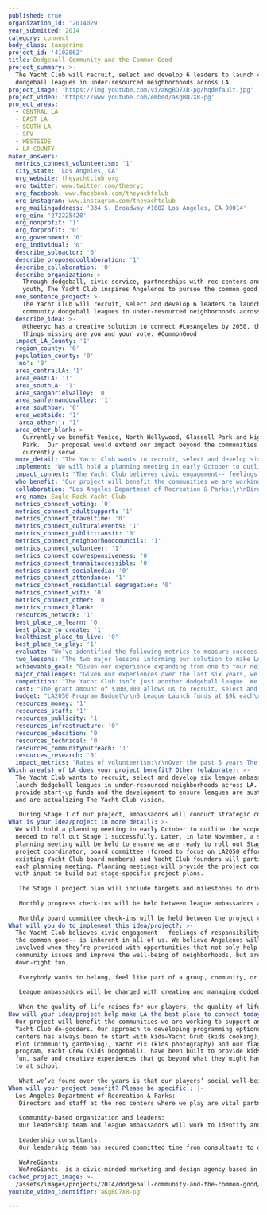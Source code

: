 ```yaml
---
published: true
organization_id: '2014029'
year_submitted: 2014
category: connect
body_class: tangerine
project_id: '4102062'
title: Dodgeball Community and the Common Good
project_summary: >-
  The Yacht Club will recruit, select and develop 6 leaders to launch community
  dodgeball leagues in under-resourced neighborhoods across LA.
project_image: 'https://img.youtube.com/vi/aKgBQ7XR-pg/hqdefault.jpg'
project_video: 'https://www.youtube.com/embed/aKgBQ7XR-pg'
project_areas:
  - CENTRAL LA
  - EAST LA
  - SOUTH LA
  - SFV
  - WESTSIDE
  - LA COUNTY
maker_answers:
  metrics_connect_volunteerism: '1'
  city_state: 'Los Angeles, CA'
  org_website: theyachtclub.org
  org_twitter: www.twitter.com/theeryc
  org_facebook: www.facebook.com/theyachtclub
  org_instagram: www.instagram.com/theyachtclub
  org_mailingaddress: '834 S. Broadway #1002 Los Angeles, CA 90014'
  org_ein: '272225420'
  org_nonprofit: '1'
  org_forprofit: '0'
  org_government: '0'
  org_individual: '0'
  describe_soloactor: '0'
  describe_proposedcollaboration: '1'
  describe_collaboration: '0'
  describe_organization: >-
    Through dodgeball, civic service, partnerships with rec centers and our
    youth, The Yacht Club inspires Angelenos to pursue the common good.
  one_sentence_project: >-
    The Yacht Club will recruit, select and develop 6 leaders to launch
    community dodgeball leagues in under-resourced neighborhoods across LA.
  describe_idea: >-
    @theeryc has a creative solution to connect #LosAngeles by 2050, the only
    things missing are you and your vote. #CommonGood
  impact_LA_County: '1'
  region_county: '0'
  population_county: '0'
  'no': '0'
  area_centralLA: '1'
  area_eastLA: '1'
  area_southLA: '1'
  area_sangabrielvalley: '0'
  area_sanfernandovalley: '1'
  area_southbay: '0'
  area_westside: '1'
  'area_other:': '1'
  area_other_blank: >-
    Currently we benefit Venice, North Hollywood, Glassell Park and Highland
    Park.  Our proposal would extend our impact beyond the communities we
    currently serve. 
  more_detail: "The Yacht Club wants to recruit, select and develop six league ambassadors to launch dodgeball leagues in under-resourced neighborhoods across LA.  We will provide start-up funds and the development to ensure leagues are sustainable and are actualizing The Yacht Club vision.\r\n\r\nDuring Stage 1 of our project, ambassadors will conduct strategic community outreach and build social trust to understand the current needs of new neighborhoods.  As they begin leagues in Stage 2, ambassadors will develop programs and events aligned to current neighborhood need. Ambassadors will invest players to volunteer and lead community development efforts. Our leagues will be known for using dodgeball as a means to connect and pursue the common good."
  implement: "We will hold a planning meeting in early October to outline the scope of work needed to roll out Stage 1 successfully.  Later, in late November, a second planning meeting will be held to ensure we are ready to roll out Stage 2.  Our project coordinator, board committee (formed to focus on LA2050 efforts from existing Yacht Club board members) and Yacht Club founders will participate in each planning meeting. Planning meetings will provide the project coordinator with input to build out stage-specific project plans. \r\n\r\nThe Stage 1 project plan will include targets and milestones to drive our a) recruitment campaign for league ambassadors, and b) the development of resources and support.  In addition to participating in monthly oversight meetings with our board committee, our project coordinator will provide weekly status updates to The Yacht Club board chair. The Stage 2 project plan will include targets and milestones to support league ambassadors with their a) community outreach,  b) recruitment of players and c) community development efforts.\r\n\r\nMonthly progress check-ins will be held between league ambassadors and the project coordinator.  League ambassadors will report out on targets, milestones and identify support needed.  The project coordinator will share best practices and help match resources to areas of need or support identified by the league ambassador.\r\n\r\nMonthly board committee check-ins will be held between the project coordinator and board committee.  The project coordinator will report out on project targets, milestones and success measures.  For example, at the end of each league during Stage 2, the project coordinator will compile data from player surveys to provide a general review of each league and league ambassador.  The board committee will then support the project coordinator to identify ways to maintain and improve a healthy and successful project implementation.\r\n"
  impact_connect: "The Yacht Club believes civic engagement-- feelings of responsibility toward the common good-- is inherent in all of us.  We believe Angelenos will get more involved when they’re provided with opportunities that not only help solve community issues and improve the well-being of neighborhoods, but are also down-right fun.\r\n\r\nEverybody wants to belong, feel like part of a group, community, or team-- it’s an essential human need. We aim to get people hooked on The Yacht Club by increasing their social well-being and connectedness through dodgeball, weekly meetups and social gatherings. Once hooked, we provide the initial opportunities for our players to become active citizens and volunteer.  Over time, our players become more invested in the neighborhoods where they play and want to do more good for them… it’s our flywheel toward common good.  When our players actively participate and do good for Los Angeles, they feel more invested in Los Angeles.  When our players feel more invested in Los Angeles, they want to work toward greater common good. Yes, we recognize dodgeball is  fun, but we’re not just a team of players; we are an army of do-gooders. We want Los Angeles to be a better city for everyone and believe that dodgeball is a great entry point for good work in service of LA.\r\n\r\nLeague ambassadors will be charged with creating and managing dodgeball leagues that recruit players who want to have fun and actively do good. We aren’t interested in passive civic engagement-- players who simply donate money. Instead our league ambassadors will recruit and invest players to volunteer at Kids Dodgeball because they understand our kids need safe and fun activities in their neighborhood.  League ambassadors will steer players toward opportunities of civic engagement like beach cleanups or encourage and support players to coordinate movies-at-the-park (with proceeds going to rec center programming).\r\n\r\nWhen the quality of life raises for our players, the quality of life raise for all Angelenos. By 2050, we want to see The Yacht Club running dodgeball leagues in rec centers across Los Angeles.  In 2050, we continue to play in under-resourced neighborhoods, we have players on neighborhood councils and The Yacht Club is a consistent presence at civic events across Los Angeles."
  who_benefit: "Our project will benefit the communities we are working to support and all The Yacht Club do-gooders.  Our approach to developing programming options for rec centers has always been to start with kids—Yacht Grub (kids cooking), Yacht Plot (community gardening), Yacht Pix (kids photography) and our flagship program, Yacht Crew (Kids Dodgeball), have been built to provide kids with fun, safe and creative experiences that go beyond what they might have access to at school.   \r\n\r\nWhat we’ve found over the years is that our players’ social well-being and desire to do good increases when we provide opportunities to volunteer and serve the community.  When our players come out to our LA River Cleanup or volunteer at Kids Dodgeball they feel more invested in participating in other Yacht Club events and many eventually expand our civic engagement efforts. For example, when players in our Venice league decided to coordinate a beach cleanup, players from Glassell Park and North Hollywood joined the “player-based” community effort.  The event was created and coordinated by players who were inspired to do more.  "
  collaboration: "Los Angeles Department of Recreation & Parks:\r\nDirectors and staff at the rec centers where we play are vital partners in our project. Their commitment and understanding of the positive impact The Yacht Club can have are essential to our success. We will work to identify the specific needs of each park, design programs to match these needs, and gain community investment and feedback to ensure these programs become a sustainable and consistent part of regular programming. (ie. In Glassell Park this summer, when parents found out Kids Dodgeball was not part of Summer Night Lights programming, they petitioned to incorporate it and The Yacht Club pulled 20 committed volunteers to support 8 Friday nights of Kids Dodgeball.)\r\n\r\nCommunity-based organization and leaders:\r\nOur leadership team and league ambassadors will work to identify and build strategic relationships with community-based organizations and leaders in each new neighborhood we intend to serve. \r\n\r\nLeadership consultants:\r\nOur leadership team has secured committed time from consultants to design of tools and development programming for our league ambassadors. We’ll also work  with our current league ambassadors and our board to leverage established best practices.\r\n\r\nWeAreGiants:\r\nWeAreGiants. is a civic-minded marketing and design agency based in Downtown Los Angeles.  WAG. has been engaged in many projects for the City of Los Angeles: Jose Huizar’s Bringing Back Broadway initiative, CicLAvia, and the redevelopment of Pershing Square. WAG. will provide design and marketing services (branding, logos, flyers, etc.) for the league expansions. \r\n"
  org_name: Eagle Rock Yacht Club
  metrics_connect_voting: '0'
  metrics_connect_adultsupport: '1'
  metrics_connect_traveltime: '0'
  metrics_connect_culturalevents: '1'
  metrics_connect_publictransit: '0'
  metrics_connect_neighborhoodcouncils: '1'
  metrics_connect_volunteer: '1'
  metrics_connect_govresponsiveness: '0'
  metrics_connect_transitaccessible: '0'
  metrics_connect_socialmedia: '0'
  metrics_connect_attendance: '1'
  metrics_connect_residential segregation: '0'
  metrics_connect_wifi: '0'
  metrics_connect_other: '0'
  metrics_connect_blank: ''
  resources_network: '1'
  best_place_to_learn: '0'
  best_place_to_create: '1'
  healthiest_place_to_live: '0'
  best_place_to_play: '1'
  evaluate: "We’ve identified the following metrics to measure success:\r\n1. Players volunteer in Yacht Club civic activities\r\n2. Players are invested in The Yacht Club vision\r\n3. League ambassadors work to realize The Yacht Club vision\r\n\r\nDuring our planning meeting in October, we’ll identify targets for each metric. For example for Metric #1, we’ll identify how many activities will be offered and how many volunteers (new and consistent) we aim to have. Data will be collected to measure progress toward each target. For example for Metric #1, we’ll log volunteers at each event and review past logs to identify how many “new” volunteers we were able to cultivate.\r\n\r\nIn order to collect data on Metrics #2 - 3, we’ll use feedback surveys. Data will be compiled by the project coordinator and presented to the board committee to drive project  improvements.\r\n\r\nLeague ambassador feedback surveys will be given after selection and during each retreat. League ambassadors will evaluate the  following key indicators on a 1 (strongly disagree) - 7 (strongly agree scale):\r\n\r\nOverall Satisfaction\r\n• I feel positively about being a league ambassador for The Yacht Club.\r\n• I am giving my best effort to my work as a league ambassador for The Yacht Club.\r\n\r\nTeam Collaboration and Support\r\n• League ambassadors and Yacht Club family pitch in to help meet deadlines, reach goals and generally make my experience as a league ambassador awesome. \r\n\r\nCohort Culture\r\n• I believe our team is vision-aligned and pushes each other stay focused on the common good.\r\n• I feel motivated and inspired by The Yacht Club’s vision.\r\n\r\nDevelopment and Yacht Club support\r\n• I receive positive feedback from our team and The Yacht Club. \r\n• I have the resources (materials, relationships) I need to successfully launch and lead a league. \r\n\r\nPlayer feedback surveys will be given at the end of each season. Players will evaluate the  following key indicators on a 1 (strongly disagree) - 7 (strongly agree scale):\r\n\r\nOverall Satisfaction\r\n• I feel awesome about playing dodgeball with The Yacht Club.\r\n\r\nLeague Culture\r\n• Yes, we get together to play dodgeball, but we also do good.\r\n• I have a friend on my team.\r\n\r\nCommunication\r\n• Communication from my captains and the league is clear and timely.\r\n• My captain did a good job of clearly explaining the rules on my first day.\r\n\r\nLeague Ambassador\r\n• My ambassador made me feel welcomed.\r\n• My ambassador did a good job explaining the Yacht Club vision.\r\n• I feel comfortable talking to my ambassador about any concerns "
  two_lessons: "The two major lessons informing our solution to make LA the best place to connect by 2050 have to do with talent and civic engagement. What we’ve learned in six years is that we need to recruit the right people to be league ambassadors, and then we need to develop and support them to be the leaders their communities need.  With regards to civic engagement, we believe people genuinely want to be involved in their communities, but too often there is a lack of information and social motivation to get involved.\r\n\r\nThe Yacht Club believes we have a responsibility to select and invest in the leaders we’re putting forth to positively impact our neighborhoods. In Stage 1, we’ll design a recruitment and cultivation plan with clear strategies such as a social media campaign and referral incentives to identify candidates. We will establish a league ambassador role description with clear competencies and indicators based on what we’ve observed works. There will be a selection process that includes an application, interviews and role-plays. In Stage 1, we will also design a 10-month long scope and sequence of development and support to prepare ambassadors to lead sustainable leagues beyond their start-up year.\r\n\r\nWith the right communication strategy and incentives we can motivate more Angelenos to take pride and become involved in their community. Currently, we have an active social media presence that we use to inform our members of our events.  We work with WAG. to create a  unique voice, graphics and design that get us noticed  and that appeal to our players on social media as well as email.  Our league ambassadors will receive training and toolkits along with a style guide to support their outreach efforts. We may think of ourselves as an army of do-gooders, but we’re human too and let’s be honest social motivation and incentives really work on us. League ambassadors will learn how to establish and maintain The Yacht Club culture among teams and captains.  Incentives, like our discounted summer league registration (players who commit to volunteering at Kids Dodgeball for 8 summer weeks pay a discounted rate, while non-volunteer player’s cover the difference) incentivize our players to volunteer. Our league ambassadors will be able to leverage best practices like this and share other ways of incentivizing and informing their players of civic engagement opportunities.\r\n"
  achievable_goal: "Given our experience expanding from one to four neighborhoods and one additional city (Detroit), we believe that the first three months are key to the success of our project. Given this, we’ve intentionally scoped out the first three months of work to recruit, select and develop the right league ambassadors:\r\n\r\nMonth 1: \r\n• Launch recruitment campaign\r\n• Hold board meeting to establish roles/responsibilities related to project accountability\r\n• Design selection materials\r\n• Create scope and sequence for league ambassador support and development\r\n• Create outreach and media toolkits\r\n\r\nMonth 2:\r\n• Select league ambassadors\r\n• Host League Ambassador Retreat #1, October 2014\r\n• Establish league launch benchmarks/targets\r\n• Begin weekly check-ins with league ambassadors focused on league launch\r\n\r\nMonth 3:\r\n• Host League Ambassador Retreat #2, November 2014\r\n• Ongoing weekly check-in with league ambassadors focused on league launch\r\n\r\nDuring months 4 – 12 of our project, The Yacht Club will host monthly check-in calls focused on sharing out of best practices and updating the group on progress toward targets. The Yacht Club will hold a final League Ambassador Retreat #3, March 2015.   \r\n\r\nTo date, we hold bi-annual board meetings.  Should we become an LA2050 grantee, we will move to holding quarterly board meetings and establish an LA2050 grant committee to provide monthly support and oversight of project implementation and evaluation. \r\n\r\nWe have built a large network over the last six years that if leveraged well, could be key to a successful project implementation. We currently have 2,000 names on our Yacht Club email list.  These names are active players, former players and friends who have supported us throughout the years. It’s likely that some of our new league ambassadors will be from within our network, it’s also likely we’ll be able to re-engage former players in our new communities.  Our recruitment plan will identify clear ways to engage and leverage our current network as we implement our project.    "
  major_challenges: "Given our experiences over the last six years, we believe the two major challenges we’ll encounter are outreach and building social trust within the community. Expanding to new communities means first learning about the community and how to be most successful there. We recognize that each neighborhood in Los Angeles has unique needs that we need to understand, and has established leaders who we need to learn from and invest in our project. As we expand to new neighborhoods, social trust needs to be cultivated and maintained through thoughtful relationship building, community outreach and following through on commitments.  \r\n\r\nWe want to continue working in communities where the need for community involvement and development is high. In order to do this, our recruitment campaign for new league ambassadors will focus on the following key regional areas— Boyle Heights, Downtown, East LA, Mid-City and South LA. In order for The Yacht Club vision to be actualized, our leagues will partner with rec centers in traditionally under-resourced communities. We plan to leverage our current network and build relationships with active community-based organizations in each of our key regional areas. \r\n\r\nA cornerstone of our league ambassador development and support will be building social trust in new communities. You see it’s been our experience that when we walk into new rec centers for the first time and tell them we want to play dodgeball AND provide opportunities to expand youth programming, they’re weary. They think there’s a catch. Our rec centers in communities like Glassell Park and North Hollywood aren’t used to young professionals coming in and offering the resources (equipment, volunteers, time, etc.) to support their community with nothing wanted in exchange.  Our league ambassadors will receive a community outreach toolkit, learning from our own successes and failures, and design a clear plan to build social trust in their intended neighborhood."
  competition: "The Yacht Club isn’t just another dodgeball league. We’re a group of dodgeball leagues with heart, conscience and zest that aim to do more for our community. We’re also a non-profit and our leagues have the power to apply dues and fundraising (after covering operational costs) to events and projects specific to micro-community needs and interests. \r\n\r\nOur project aims to expand our leagues with purpose. We will seek Angelenos that have the ability (and record) of investing others in doing good to become league ambassadors.  Our league ambassadors will provide the opportunities and the space for others to create opportunities for players to actively participate in their community.  We’ll see an increase in volunteerism, social well-being and commitment to neighborhoods across Los Angeles. Further, we’ll continue to be intentional about the communities we serve, we’re looking to expand in communities similar to Glassell Park, North Hollywood, Oakwood (Venice) and Highland Park. These are communities that have traditionally been considered underserved and under-resourced.\r\n\r\nOther organizations running dodgeball leagues in Los Angeles include WeHo Dodgeball and World Dodgeball Society. WeHo Dodgeball runs two leagues on Tuesdays and Thursdays in West Hollywood. They fundraise for local charities and participate in local events, primarily working to support the West Hollywood LGBT community. The World Dodgeball Society runs leagues on different nights throughout Los Angeles. They recruit league managers through their website and word-of-mouth to start leagues in different neighborhoods. The World Dodgeball Society has leagues primarily in Central LA and the South Bay Cities and operationally runs as a franchise."
  cost: "The grant amount of $100,000 allows us to recruit, select and support six new league ambassadors to launch Yacht Club leagues throughout Los Angeles. The grant monies will not cover overhead expenses incurred by The Yacht Club.  \r\n\r\nEach league will establish player registration fees based on what has historically worked across our leagues to increase players, sustain the league and provide resources used in order to host events focused on social connectedness and civic engagement. Each league will contribute 20% of their seasonal registration fees to The Yacht Club to cover overhead expenses during the startup year. In subsequent years, each league will contribute 25% to cover overhead costs incurred by The Yacht Club and additional marketing collateral produced by The Yacht Club."
  budget: "LA2050 Program Budget\r\n6 League Launch funds at $9k each\r\nTOTAL: $54,000\r\n• Annual equipment (nets, sound system): $700\r\n• Seasonal equipment (tape, balls, First Aid kit): $1,100\r\n• Permits for rec center use: $2,500\r\n• Social Media and Marketing toolkit: $2,200\r\n• Brand/logo collateral: $1,000\r\n• Ambassador stipend: $1,500 ($500/season)\r\n\r\nLeague Ambassador Retreats\r\nTOTAL: $14,000\r\n• Retreat #1, October 2014 (transportation, lodging, food, materials, facilitator stipends): $6,000\r\n• Retreat #2, November 2014 (transportation, lodging, food, materials, facilitator stipends): $6,000\r\n• Retreat #3, March 2015 (food, materials, facilitator stipends): $2,000\r\n\r\nOversight and Development\r\nTOTAL: $30,000\r\n• Launch planning meeting (food, materials, facilitator stipend): $800\r\n• Project coordinator salary (to be added to current job role/salary): $14,000\r\n• Curriculum development consultant fees: $8,000\r\n• League ambassador referral prize: $1,200 ($200/league ambassador selected)\r\n• Oversight stipend to board committee chair: $3,000 ($250/month)\r\n• Recruitment campaign (marketing collateral and advertising fees): $1,000\r\n• Step-back meeting, September 2015: (food, space, materials, facilitator stipend): $2,000"
  resources_money: '1'
  resources_staff: '1'
  resources_publicity: '1'
  resources_infrastructure: '0'
  resources_education: '0'
  resources_technical: '0'
  resources_communityoutreach: '1'
  resources_research: '0'
  impact_metrics: "Rates of volunteerism:\r\nOver the past 5 years The Yacht Club has positively impacted rates of volunteerism in Los Angeles. By creating events around the LA River Cleanup, Highland Park Community Cleanup and partnerships with the SPCA, No Kill Los Angeles, and Heal the Bay, hundreds of our players have volunteered to improve the quality of life in our city.  Our youth programming at the four rec centers we serve has involved over 120 Yacht Club members to provide Kids Dodgeball, Yacht Pix, Yacht Plot,  and Yacht Grub.\r\n\r\nAdults getting sufficient social and emotional support:\r\nThe Yacht Club has become a proven place for adults to forge new relationships, strengthen existing ones and improve the well-being of other Angelenos through civic engagement. Our league ambassadors and captains actively encourage players to show up to team meetups and socialize.  The Yacht Club even links game advantages to this metric.  For example, teams gain points for having their players attend social, volunteer and community events that they later trade in for game advantages.\r\n\r\nAttendance at cultural events:\r\nOver the past 3 years we’ve encouraged our members to participate in events like CicLAvia by hosting dodgeball games along the route and organizing group rides. The support and enthusiasm our members displayed with our CicLAvia events led us to form ERYCYCLE, a bike riding and advocacy group. ERYCYCLE hosts bike rides like “Tour de Taco,” dedicated to exploring LA through our best tacos, and the ride to the Museum of Jurassic Technology, where leaders from the east, west and north organized individual bike rides converging in Culver City.\r\n\r\nParticipation in neighborhood council:\r\nIn April 2014 The Yacht Club designed a “get out the vote” campaign to increase the awareness and participation in Glassell Park and Highland Park’s neighborhood council elections. In Glassell Park the 2014 voter turnout doubled that of 2012 (the prior election year).  Four Yacht Club members ran for office in these elections, with 2 members winning a seat in Glassell Park and 1 member winning a seat in Highland Park.\r\n\r\nWith the addition of six new  leagues across Los Angeles, our impact will continue to grow toward making Los Angeles the best place to connect by 2050. Angelenos will inevitably join rec leagues; expanding The Yacht Club will mean that more Angelenos will be involved in leagues actively working to make Los Angeles a better place for all.\r\n"
Which area(s) of LA does your project benefit? Other (elaborate): >-
  The Yacht Club wants to recruit, select and develop six league ambassadors to
  launch dodgeball leagues in under-resourced neighborhoods across LA. We will
  provide start-up funds and the development to ensure leagues are sustainable
  and are actualizing The Yacht Club vision.
   
   During Stage 1 of our project, ambassadors will conduct strategic community outreach and build social trust to understand the current needs of new neighborhoods. As they begin leagues in Stage 2, ambassadors will develop programs and events aligned to current neighborhood need. Ambassadors will invest players to volunteer and lead community development efforts. Our leagues will be known for using dodgeball as a means to connect and pursue the common good.
What is your idea/project in more detail?: >-
  We will hold a planning meeting in early October to outline the scope of work
  needed to roll out Stage 1 successfully. Later, in late November, a second
  planning meeting will be held to ensure we are ready to roll out Stage 2. Our
  project coordinator, board committee (formed to focus on LA2050 efforts from
  existing Yacht Club board members) and Yacht Club founders will participate in
  each planning meeting. Planning meetings will provide the project coordinator
  with input to build out stage-specific project plans. 
   
   The Stage 1 project plan will include targets and milestones to drive our a) recruitment campaign for league ambassadors, and b) the development of resources and support. In addition to participating in monthly oversight meetings with our board committee, our project coordinator will provide weekly status updates to The Yacht Club board chair. The Stage 2 project plan will include targets and milestones to support league ambassadors with their a) community outreach, b) recruitment of players and c) community development efforts.
   
   Monthly progress check-ins will be held between league ambassadors and the project coordinator. League ambassadors will report out on targets, milestones and identify support needed. The project coordinator will share best practices and help match resources to areas of need or support identified by the league ambassador.
   
   Monthly board committee check-ins will be held between the project coordinator and board committee. The project coordinator will report out on project targets, milestones and success measures. For example, at the end of each league during Stage 2, the project coordinator will compile data from player surveys to provide a general review of each league and league ambassador. The board committee will then support the project coordinator to identify ways to maintain and improve a healthy and successful project implementation.
What will you do to implement this idea/project?: >-
  The Yacht Club believes civic engagement-- feelings of responsibility toward
  the common good-- is inherent in all of us. We believe Angelenos will get more
  involved when they’re provided with opportunities that not only help solve
  community issues and improve the well-being of neighborhoods, but are also
  down-right fun.
   
   Everybody wants to belong, feel like part of a group, community, or team-- it’s an essential human need. We aim to get people hooked on The Yacht Club by increasing their social well-being and connectedness through dodgeball, weekly meetups and social gatherings. Once hooked, we provide the initial opportunities for our players to become active citizens and volunteer. Over time, our players become more invested in the neighborhoods where they play and want to do more good for them… it’s our flywheel toward common good. When our players actively participate and do good for Los Angeles, they feel more invested in Los Angeles. When our players feel more invested in Los Angeles, they want to work toward greater common good. Yes, we recognize dodgeball is fun, but we’re not just a team of players; we are an army of do-gooders. We want Los Angeles to be a better city for everyone and believe that dodgeball is a great entry point for good work in service of LA.
   
   League ambassadors will be charged with creating and managing dodgeball leagues that recruit players who want to have fun and actively do good. We aren’t interested in passive civic engagement-- players who simply donate money. Instead our league ambassadors will recruit and invest players to volunteer at Kids Dodgeball because they understand our kids need safe and fun activities in their neighborhood. League ambassadors will steer players toward opportunities of civic engagement like beach cleanups or encourage and support players to coordinate movies-at-the-park (with proceeds going to rec center programming).
   
   When the quality of life raises for our players, the quality of life raise for all Angelenos. By 2050, we want to see The Yacht Club running dodgeball leagues in rec centers across Los Angeles. In 2050, we continue to play in under-resourced neighborhoods, we have players on neighborhood councils and The Yacht Club is a consistent presence at civic events across Los Angeles.
How will your idea/project help make LA the best place to connect today? In LA2050?: >-
  Our project will benefit the communities we are working to support and all The
  Yacht Club do-gooders. Our approach to developing programming options for rec
  centers has always been to start with kids—Yacht Grub (kids cooking), Yacht
  Plot (community gardening), Yacht Pix (kids photography) and our flagship
  program, Yacht Crew (Kids Dodgeball), have been built to provide kids with
  fun, safe and creative experiences that go beyond what they might have access
  to at school. 
   
   What we’ve found over the years is that our players’ social well-being and desire to do good increases when we provide opportunities to volunteer and serve the community. When our players come out to our LA River Cleanup or volunteer at Kids Dodgeball they feel more invested in participating in other Yacht Club events and many eventually expand our civic engagement efforts. For example, when players in our Venice league decided to coordinate a beach cleanup, players from Glassell Park and North Hollywood joined the “player-based” community effort. The event was created and coordinated by players who were inspired to do more.
Whom will your project benefit? Please be specific.: |-
  Los Angeles Department of Recreation & Parks:
   Directors and staff at the rec centers where we play are vital partners in our project. Their commitment and understanding of the positive impact The Yacht Club can have are essential to our success. We will work to identify the specific needs of each park, design programs to match these needs, and gain community investment and feedback to ensure these programs become a sustainable and consistent part of regular programming. (ie. In Glassell Park this summer, when parents found out Kids Dodgeball was not part of Summer Night Lights programming, they petitioned to incorporate it and The Yacht Club pulled 20 committed volunteers to support 8 Friday nights of Kids Dodgeball.)
   
   Community-based organization and leaders:
   Our leadership team and league ambassadors will work to identify and build strategic relationships with community-based organizations and leaders in each new neighborhood we intend to serve. 
   
   Leadership consultants:
   Our leadership team has secured committed time from consultants to design of tools and development programming for our league ambassadors. We’ll also work with our current league ambassadors and our board to leverage established best practices.
   
   WeAreGiants:
   WeAreGiants. is a civic-minded marketing and design agency based in Downtown Los Angeles. WAG. has been engaged in many projects for the City of Los Angeles: Jose Huizar’s Bringing Back Broadway initiative, CicLAvia, and the redevelopment of Pershing Square. WAG. will provide design and marketing services (branding, logos, flyers, etc.) for the league expansions.
cached_project_image: >-
  /assets/images/projects/2014/dodgeball-community-and-the-common-good/img.youtube.com/vi/aKgBQ7XR-pg/hqdefault.jpg
youtube_video_identifier: aKgBQ7XR-pg

---
```

